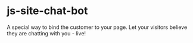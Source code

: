 # js-site-chat-bot
A special way to bind the customer to your page. Let your visitors believe they are chatting with you - live!
